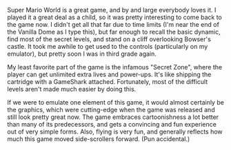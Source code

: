 Super Mario World is a great game, and by and large everybody loves it. I played it a great deal as a child, so it was pretty interesting to come back to the game now. I didn't get all that far due to time limits (I'm near the end of the Vanilla Dome as I type this), but far enough to recall the basic dynamic, find most of the secret levels, and stand on a cliff overlooking Bowser's castle. It took me awhile to get used to the controls (particularly on my emulator), but pretty soon I was in third grade again.

My least favorite part of the game is the infamous "Secret Zone", where the player can get unlimited extra lives and power-ups. It's like shipping the cartridge with a GameShark attached. Fortunately, most of the difficult levels aren't made much easier by doing this.

If we were to emulate one element of this game, it would almost certainly be the graphics, which were cutting-edge when the game was released and still look pretty great now. The game embraces cartoonishness a lot better than many of its predecessors, and gets a convincing and fun experience out of very simple forms. Also, flying is very fun, and generally reflects how much this game moved side-scrollers forward. (Pun accidental.)